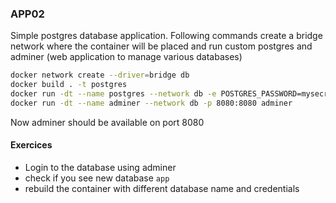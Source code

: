 ### APP02

Simple postgres database application. Following commands create a bridge network where the container will be placed and run custom postgres and adminer (web application to manage various databases)  
```bash
docker network create --driver=bridge db
docker build . -t postgres
docker run -dt --name postgres --network db -e POSTGRES_PASSWORD=mysecret postgres
docker run -dt --name adminer --network db -p 8080:8080 adminer
```
Now adminer should be available on port 8080

#### Exercices
- Login to the database using adminer
- check if you see new database ```app```
- rebuild the container with different database name and credentials

